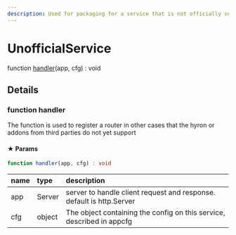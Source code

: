 ```yaml
---
description: Used for packaging for a service that is not officially supported by hyron
---
```


# UnofficialService

function [handler](unofficialservice.md#function-handler)\(app, cfg\) : void

## Details

### function **handler**

The function is used to register a router in other cases that the hyron or addons from third parties do not yet support

#### ★ Params

```typescript
function handler(app, cfg) : void
```

| name | type | description |
| :--- | :--- | :--- |
| app | Server | server to handle client request and response. default is http.Server |
| cfg | object | The object containing the config on this service, described in appcfg |

